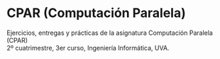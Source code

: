 # CPAR (Computación Paralela)
Ejercicios, entregas y prácticas de la asignatura Computación Paralela (CPAR)     
2º cuatrimestre, 3er curso, Ingeniería Informática, UVA.
